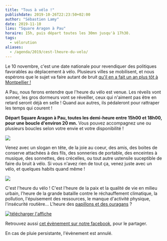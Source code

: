 ```yaml
---
title: "Tous à vélo !"
publishdate: 2019-10-26T22:23:50+02:00
author: "Sébastien Lamy"
date: 2019-11-10
lieu: "Square Aragon à Pau"
horaire: 15h, puis départ toutes les 30mn jusqu'à 17h30.
tags:
  - vélorution
aliases:
  - /agenda/2019/cest-lheure-du-velo/
---
```


Le 10 novembre, c'est une date nationale pour revendiquer des politiques 
favorables au déplacement à vélo. <!--more-->Plusieurs villes se mobilisent, et nous 
espérons que le sujet va faire autant de bruit [qu'il en a fait 
un an plus tôt à Montpellier !][montpellier]

A Pau, nous ferons entendre que l'heure du vélo est venue. Les réveils vont 
sonner, les gros dormeurs vont se réveiller, ceux qui n'aiment pas être en 
retard seront déjà en selle ! Quand aux autres, ils pédaleront pour rattraper 
les temps qui courent !

**Départ Square Aragon à Pau, toutes les demi-heure entre 15h00 et 18h00, pour une 
boucle d'environ 20 mn.** Vous pouvez accompagnez une ou plusieurs boucles 
selon votre envie et votre disponibilité ! 

![](velo.gif)

Venez avec un slogan en tête, de la joie au coeur, des amis, des boites de 
conserve attachées à des fils, des sonneries de portable, des enceintes à musique, des sonnettes,
des crécelles, ou tout autre ustensile suceptible de faire du bruit à vélo. 
Si vous n'avez rien de tout ça, venez juste avec un vélo, et quelques habits 
quand même !

![](reveil.gif)

C'est l'heure du vélo ! C'est l'heure de la paix et la qualité de vie en milieu 
urbain, l'heure de la grande bataille contre le réchauffement climatique, la pollution, 
l'épuisement des ressources, le manque d'activité physique, l'insécurité 
routière... L'heure des [papillons et des ouragans] ?

<a href="affiche.png"><img src="affiche-small.jpg" alt="télécharger l'affiche" style="display:block;margin:0 auto;"/></a>

Retrouvez aussi [cet évènement sur notre facebook][fb], pour le partager.

En cas de pluie persistante, l'évènement est annulé.

[montpellier]: https://www.midilibre.fr/2018/11/10/montpellier-ils-netaient-pas-2-mais-1200-a-manifester-a-velo,4830666.php
[papillons et des ouragans]: https://www.youtube.com/watch?v=YDsLKEado_o
[fb]: https://www.facebook.com/events/2523480014404761